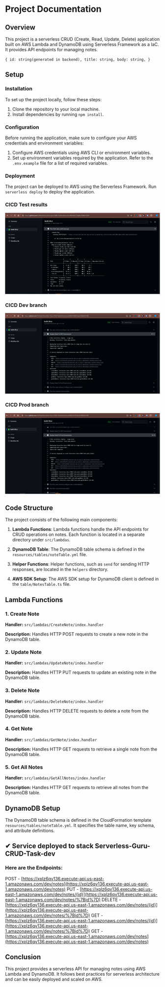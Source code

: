 # Project Documentation

## Overview

This project is a serverless CRUD (Create, Read, Update, Delete) application built on AWS Lambda and DynamoDB using Serverless Framework as a IaC. It provides API endpoints for managing notes.

`{
id: string(generated in backend),
title: string,
body: string,
}`

## Setup

### Installation

To set up the project locally, follow these steps:

1. Clone the repository to your local machine.
2. Install dependencies by running `npm install`.

### Configuration

Before running the application, make sure to configure your AWS credentials and environment variables:

1. Configure AWS credentials using AWS CLI or environment variables.
2. Set up environment variables required by the application. Refer to the `.env.example` file for a list of required variables.

### Deployment

The project can be deployed to AWS using the Serverless Framework. Run `serverless deploy` to deploy the application.

### CICD Test results

![image](./screenshots/CICD-Testing.PNG)

### CICD Dev branch

![image](./screenshots/CICD-dev.PNG)

### CICD Prod branch

![image](./screenshots/CICD-prod.PNG)

## Code Structure

The project consists of the following main components:

1. **Lambda Functions**: Lambda functions handle the API endpoints for CRUD operations on notes. Each function is located in a separate directory under `src/lambdas`.

2. **DynamoDB Table**: The DynamoDB table schema is defined in the `resources/tables/noteTable.yml` file.

3. **Helper Functions**: Helper functions, such as `send` for sending HTTP responses, are located in the `helpers` directory.

4. **AWS SDK Setup**: The AWS SDK setup for DynamoDB client is defined in the `table/NotesTable.ts` file.

## Lambda Functions

### 1. Create Note

**Handler:** `src/lambdas/CreateNote/index.handler`

**Description:** Handles HTTP POST requests to create a new note in the DynamoDB table.

### 2. Update Note

**Handler:** `src/lambdas/UpdateNote/index.handler`

**Description:** Handles HTTP PUT requests to update an existing note in the DynamoDB table.

### 3. Delete Note

**Handler:** `src/lambdas/DeleteNote/index.handler`

**Description:** Handles HTTP DELETE requests to delete a note from the DynamoDB table.

### 4. Get Note

**Handler:** `src/lambdas/GetNote/index.handler`

**Description:** Handles HTTP GET requests to retrieve a single note from the DynamoDB table.

### 5. Get All Notes

**Handler:** `src/lambdas/GetAllNotes/index.handler`

**Description:** Handles HTTP GET requests to retrieve all notes from the DynamoDB table.

## DynamoDB Setup

The DynamoDB table schema is defined in the CloudFormation template `resources/tables/noteTable.yml`. It specifies the table name, key schema, and attribute definitions.

## ✔ Service deployed to stack Serverless-Guru-CRUD-Task-dev

### Here are the Endpoints:

POST - [https://xplz6qv136.execute-api.us-east-1.amazonaws.com/dev/notes](https://xplz6qv136.execute-api.us-east-1.amazonaws.com/dev/notes)
PUT - [https://xplz6qv136.execute-api.us-east-1.amazonaws.com/dev/notes/{id}](https://xplz6qv136.execute-api.us-east-1.amazonaws.com/dev/notes/%7Bid%7D)
DELETE - [https://xplz6qv136.execute-api.us-east-1.amazonaws.com/dev/notes/{id}](https://xplz6qv136.execute-api.us-east-1.amazonaws.com/dev/notes/%7Bid%7D)
GET - [https://xplz6qv136.execute-api.us-east-1.amazonaws.com/dev/notes/{id}](https://xplz6qv136.execute-api.us-east-1.amazonaws.com/dev/notes/%7Bid%7D)
GET - [https://xplz6qv136.execute-api.us-east-1.amazonaws.com/dev/notes](https://xplz6qv136.execute-api.us-east-1.amazonaws.com/dev/notes)

## Conclusion

This project provides a serverless API for managing notes using AWS Lambda and DynamoDB. It follows best practices for serverless architecture and can be easily deployed and scaled on AWS.
